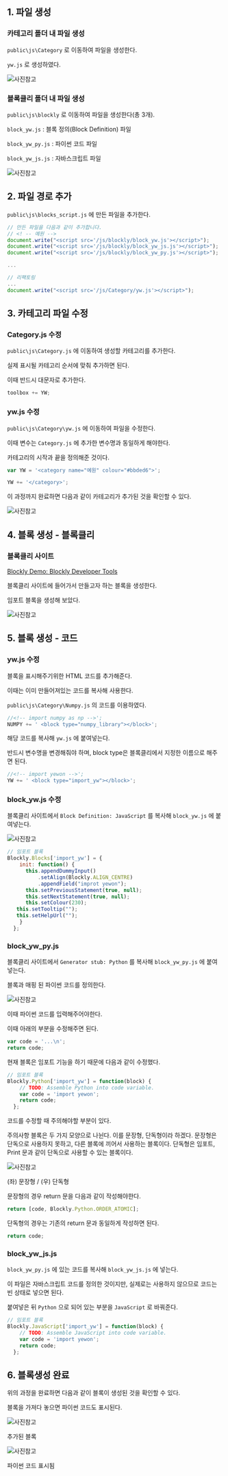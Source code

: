 ## 1. 파일 생성

### 카테고리 폴더 내 파일 생성

`public\js\Category` 로 이동하여 파일을 생성한다.

`yw.js` 로 생성하였다.

![사진참고](https://github.com/oow214/DIY_CodeB/blob/497eda326ae9d7972a37fa3b10c29dec57d0099f/manual/BLOCK/1.png)

### 블록클리 폴더 내 파일 생성

`public\js\blockly` 로 이동하여 파일을 생성한다(총 3개).

`block_yw.js` : 블록 정의(Block Definition) 파일

`block_yw_py.js` : 파이썬 코드 파일

`block_yw_js.js` : 자바스크립트 파일 

![사진참고](https://github.com/oow214/DIY_CodeB/blob/497eda326ae9d7972a37fa3b10c29dec57d0099f/manual/BLOCK/2.png)

## 2. 파일 경로 추가

`public\js\blocks_script.js` 에 만든 파일을 추가한다.

```jsx
// 만든 파일을 다음과 같이 추가합니다.
// <! -- 예원 --> 
document.write("<script src='/js/blockly/block_yw.js'></script>");
document.write("<script src='/js/blockly/block_yw_js.js'></script>");
document.write("<script src='/js/blockly/block_yw_py.js'></script>");

...

// 리팩토링
...
document.write("<script src='/js/Category/yw.js'></script>");
```

## 3. 카테고리 파일 수정

### Category.js 수정

`public\js\Category.js` 에 이동하여 생성할 카테고리를 추가한다.

실제 표시될 카테고리 순서에 맞춰 추가하면 된다.

이때 반드시 대문자로 추가한다.

```jsx
toolbox += YW;
```

### yw.js 수정

`public\js\Category\yw.js` 에 이동하여 파일을 수정한다.

 이때 변수는 `Category.js` 에 추가한 변수명과 동일하게 해야한다.

카테고리의 시작과 끝을 정의해준 것이다.

```jsx
var YW = '<category name="예원" colour="#bbded6">';

YW += '</category>';
```

이 과정까지 완료하면 다음과 같이 카테고리가 추가된 것을 확인할 수 있다.

![사진참고](https://github.com/oow214/DIY_CodeB/blob/497eda326ae9d7972a37fa3b10c29dec57d0099f/manual/BLOCK/3.png)

## 4. 블록 생성 - 블록클리

### 블록클리 사이트

[Blockly Demo: Blockly Developer Tools](https://blockly-demo.appspot.com/static/demos/blockfactory/index.html)

블록클리 사이트에 들어가서 만들고자 하는 블록을 생성한다.

임포트 블록을 생성해 보았다.

![사진참고](https://github.com/oow214/DIY_CodeB/blob/497eda326ae9d7972a37fa3b10c29dec57d0099f/manual/BLOCK/4.png)

## 5. 블록 생성 - 코드

### yw.js 수정

블록을 표시해주기위한 HTML 코드를 추가해준다.

이때는 이미 만들어져있는 코드를 복사해 사용한다.

`public\js\Category\Numpy.js` 의 코드를 이용하였다.

```jsx
//<!-- import numpy as np -->';
NUMPY += ' <block type="numpy_library"></block>';
```

해당 코드를 복사해  `yw.js` 에 붙여넣는다.

반드시 변수명을 변경해줘야 하며, block type은 블록클리에서 지정한 이름으로 해주면 된다.

```jsx
//<!-- import yewon -->';
YW += ' <block type="import_yw"></block>';
```

### block_yw.js 수정

블록클리 사이트에서 `Block Definition: JavaScript` 를 복사해 `block_yw.js` 에 붙여넣는다.

![사진참고](https://github.com/oow214/DIY_CodeB/blob/497eda326ae9d7972a37fa3b10c29dec57d0099f/manual/BLOCK/5.png)

```jsx
// 임포트 블록
Blockly.Blocks['import_yw'] = {
    init: function() {
      this.appendDummyInput()
          .setAlign(Blockly.ALIGN_CENTRE)
          .appendField("improt yewon");
      this.setPreviousStatement(true, null);
      this.setNextStatement(true, null);
      this.setColour(230);
   this.setTooltip("");
   this.setHelpUrl("");
    }
  };
```

### block_yw_py.js

블록클리 사이트에서 `Generator stub: Python` 를 복사해 `block_yw_py.js` 에 붙여넣는다.

블록과 매핑 된 파이썬 코드를 정의한다.

![사진참고](https://github.com/oow214/DIY_CodeB/blob/497eda326ae9d7972a37fa3b10c29dec57d0099f/manual/BLOCK/6.png)

이때 파이썬 코드를 입력해주어야한다.

이때 아래의 부분을 수정해주면 된다.

```jsx
var code = '...\n';
return code;
```

현재 블록은 임포트 기능을 하기 때문에 다음과 같이 수정했다.

```jsx
// 임포트 블록
Blockly.Python['import_yw'] = function(block) {
    // TODO: Assemble Python into code variable.
    var code = 'import yewon';
    return code;
  };
```

코드를 수정할 때 주의해야할 부분이 있다.

주의사항
블록은 두 가지 모양으로 나뉜다.
이를 문장형, 단독형이라 하겠다.
문장형은 단독으로 사용하지 못하고, 다른 블록에 끼어서 사용하는 블록이다.
단독형은 임포트, Print 문과 같이 단독으로 사용할 수 있는 블록이다.

![사진참고](https://github.com/oow214/DIY_CodeB/blob/497eda326ae9d7972a37fa3b10c29dec57d0099f/manual/BLOCK/7.png)

(좌) 문장형 / (우) 단독형

문장형의 경우 return 문을 다음과 같이 작성해야한다.

```jsx
return [code, Blockly.Python.ORDER_ATOMIC];
```

단독형의 경우는 기존의 return 문과 동일하게 작성하면 된다.

```jsx
return code;
```

### block_yw_js.js

 `block_yw_py.js` 에 있는 코드를 복사해  `block_yw_js.js` 에 넣는다.

이 파일은 자바스크립트 코드를 정의한 것이지만, 실제로는 사용하지 않으므로 코드는 빈 상태로 넣으면 된다.

붙여넣은 뒤 `Python` 으로 되어 있는 부분을 `JavaScript` 로 바꿔준다.

```jsx
// 임포트 블록
Blockly.JavaScript['import_yw'] = function(block) {
    // TODO: Assemble JavaScript into code variable.
    var code = 'import yewon';
    return code;
  };
```

## 6. 블록생성 완료

위의 과정을 완료하면 다음과 같이 블록이 생성된 것을 확인할 수 있다.

블록을 가져다 놓으면 파이썬 코드도 표시된다.

![사진참고](https://github.com/oow214/DIY_CodeB/blob/497eda326ae9d7972a37fa3b10c29dec57d0099f/manual/BLOCK/8.png)

추가된 블록

![사진참고](https://github.com/oow214/DIY_CodeB/blob/497eda326ae9d7972a37fa3b10c29dec57d0099f/manual/BLOCK/9.png)

파이썬 코드 표시됨